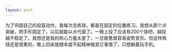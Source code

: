 ```yaml
---
layout: post
---
```


为了巩固自己的投篮动作，我每次去练球，都是在固定的位置练习。我想从那个点突破，把手形固定了，以后就能以点代面了。一晚上投了应该有200个球吧，越投越不稳定了。我想还是我的核心力量太差了，一旦疲惫就容易姿势变形。但这样练球还是很累的，晚上回来就根本提不起精神做其它事情了，只想躺着玩手机。

